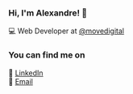 ### Hi, I'm Alexandre! 👋

💻 Web Developer at [@movedigital](https://github.com/movedigital)

### You can find me on

💼 [LinkedIn](https://www.linkedin.com/in/alexandrekumagae) <br>
📩 [Email](mailto:alexandre@movedigital.com.br) <br>
